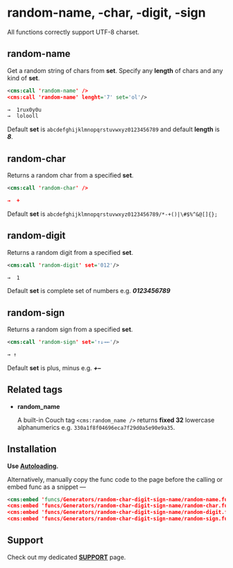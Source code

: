 # random-name, -char, -digit, -sign

All functions correctly support UTF-8 charset.

## random-name

Get a random string of chars from **set**. Specify any **length** of chars and any kind of **set**.

```xml
<cms:call 'random-name' />
<cms:call 'random-name' lenght='7' set='ol'/>

→  1rux0y0u
→  lolooll
```

Default **set** is `abcdefghijklmnopqrstuvwxyz0123456789` and default **length** is ***8***.

## random-char

Returns a random char from a specified **set**.

```xml
<cms:call 'random-char' />

→  +
```

Default **set** is `abcdefghijklmnopqrstuvwxyz0123456789/*-+()|\#$%^&@[]{};`

## random-digit

Returns a random digit from a specified **set**.

```xml
<cms:call 'random-digit' set='012'/>

→  1
```

Default **set** is complete set of numbers e.g. ***0123456789***

## random-sign

Returns a random sign from a specified **set**.

```xml
<cms:call 'random-sign' set='↑↓→←'/>

→ ↑
```

Default **set** is plus, minus e.g. ***+–***

## Related tags

* **random_name**

   A built-in Couch tag `<cms:random_name />` returns **fixed 32** lowercase alphanumerics e.g. `330a1f8f04696eca7f29d0a5e90e9a35`.

## Installation

**Use [Autoloading](https://github.com/trendoman/Cms-Fu/tree/master/ADDON-FUNCS-ON-DEMAND.md).**

Alternatively, manually copy the func code to the page before the calling or embed func as a snippet —

```xml
<cms:embed 'funcs/Generators/random-char-digit-sign-name/random-name.func' />
<cms:embed 'funcs/Generators/random-char-digit-sign-name/random-char.func' />
<cms:embed 'funcs/Generators/random-char-digit-sign-name/random-digit.func' />
<cms:embed 'funcs/Generators/random-char-digit-sign-name/random-sign.func' />
```

## Support

Check out my dedicated [**SUPPORT**](/SUPPORT.md) page.
